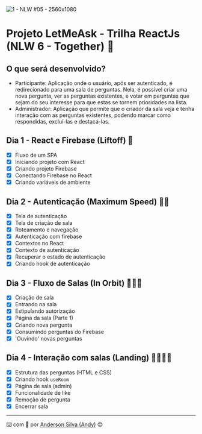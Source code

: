 ![1 - NLW #05 - 2560x1080](https://user-images.githubusercontent.com/52717632/122936379-1b56b600-d33f-11eb-8b4b-c8e8b816f29e.png)
# Projeto LetMeAsk - Trilha ReactJs (NLW 6 - Together) :rocket:

## O que será desenvolvido?
* Participante: Aplicação onde o usuário, após ser autenticado, é redirecionado para uma sala de perguntas. Nela, é possível criar uma nova pergunta, ver as perguntas existentes, e votar em perguntas que sejam do seu interesse para que estas se tornem prioridades na lista.
* Administrador: Aplicação que permite que o criador da sala veja e tenha interação com as perguntas existentes, podendo marcar como respondidas, excluí-las e destacá-las.

## Dia 1 - React e Firebase (Liftoff) :rocket:
- [x] Fluxo de um SPA
- [x] Iniciando projeto com React
- [x] Criando projeto Firebase
- [x] Conectando Firebase no React
- [x] Criando variáveis de ambiente

## Dia 2 - Autenticação (Maximum Speed) :rocket::rocket:
- [x] Tela de autenticação
- [x] Tela de criação de sala
- [x] Roteamento e navegação
- [x] Autenticação com firebase
- [x] Contextos no React
- [x] Contexto de autenticação
- [x] Recuperar o estado de autenticação
- [x] Criando hook de autenticação

## Dia 3 - Fluxo de Salas (In Orbit) :rocket::rocket::rocket:
- [x] Criação de sala
- [x] Entrando na sala
- [x] Estipulando autorização
- [x] Página da sala (Parte 1)
- [x] Criando nova pergunta
- [x] Consumindo perguntas do Firebase
- [x] 'Ouvindo' novas perguntas

## Dia 4 - Interação com salas (Landing) :rocket::rocket::rocket::rocket:
- [x] Estrutura das perguntas (HTML e CSS)
- [x] Criando hook `useRoom`
- [x] Página de sala (admin)
- [x] Funcionalidade de like
- [x] Remoção de pergunta
- [x] Encerrar sala

---
:keyboard: com :purple_heart: por [Anderson Silva (Andy)](https://www.linkedin.com/in/andssilva/) 😊
